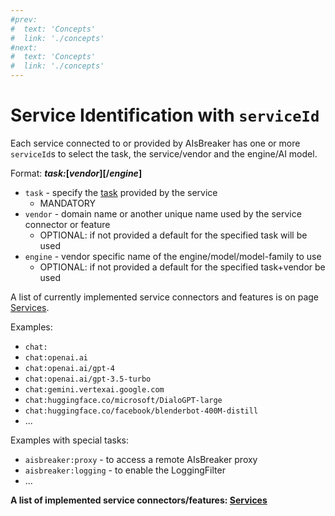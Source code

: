 ```yaml
---
#prev:
#  text: 'Concepts'
#  link: './concepts'
#next:
#  text: 'Concepts'
#  link: './concepts'
---
```



Service Identification with `serviceId`
=======================================

Each service connected to or provided by AIsBreaker has one or more `serviceId`s to select the task, the service/vendor and the engine/AI model.

Format: ***task:*[*vendor*][/*engine*]**
- `task` - specify the [task](./tasks) provided by the service
  - MANDATORY
- `vendor` - domain name or another unique name used by the service connector or feature
  - OPTIONAL: if not provided a default for the specified task will be used
- `engine` - vendor specific name of the engine/model/model-family to use
  - OPTIONAL: if not provided a default for the specified task+vendor be used

A list of currently implemented service connectors and features is on page [Services](./services).

Examples:
- `chat:`
- `chat:openai.ai`
- `chat:openai.ai/gpt-4`
- `chat:openai.ai/gpt-3.5-turbo`
- `chat:gemini.vertexai.google.com`
- `chat:huggingface.co/microsoft/DialoGPT-large`
- `chat:huggingface.co/facebook/blenderbot-400M-distill`
- ...

Examples with special tasks:
- `aisbreaker:proxy` - to access a remote AIsBreaker proxy
- `aisbreaker:logging` - to enable the LoggingFilter
- ...

**A list of implemented service connectors/features: [Services](./services)**
